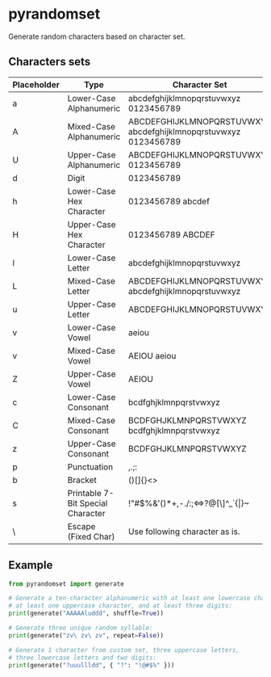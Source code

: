 pyrandomset
===========

Generate random characters based on character set.

Characters sets
---------------

Placeholder | Type                              | Character Set
----------- | --------------------------------- | ----------------------------------------------------------------
a           | Lower-Case Alphanumeric           | abcdefghijklmnopqrstuvwxyz 0123456789
A           | Mixed-Case Alphanumeric           | ABCDEFGHIJKLMNOPQRSTUVWXYZ abcdefghijklmnopqrstuvwxyz 0123456789
U           | Upper-Case Alphanumeric           | ABCDEFGHIJKLMNOPQRSTUVWXYZ 0123456789
d           | Digit                             | 0123456789
h           | Lower-Case Hex Character          | 0123456789 abcdef
H           | Upper-Case Hex Character          | 0123456789 ABCDEF
l           | Lower-Case Letter                 | abcdefghijklmnopqrstuvwxyz
L           | Mixed-Case Letter                 | ABCDEFGHIJKLMNOPQRSTUVWXYZ abcdefghijklmnopqrstuvwxyz
u           | Upper-Case Letter                 | ABCDEFGHIJKLMNOPQRSTUVWXYZ
v           | Lower-Case Vowel                  | aeiou
v           | Mixed-Case Vowel                  | AEIOU aeiou
Z           | Upper-Case Vowel                  | AEIOU
c           | Lower-Case Consonant              | bcdfghjklmnpqrstvwxyz
C           | Mixed-Case Consonant              | BCDFGHJKLMNPQRSTVWXYZ bcdfghjklmnpqrstvwxyz
z           | Upper-Case Consonant              | BCDFGHJKLMNPQRSTVWXYZ
p           | Punctuation                       | ,.;:
b           | Bracket                           | ()[]{}<>
s           | Printable 7-Bit Special Character | !\"#$%&'()*+,-./:;<=>?@\[\\\]^_`{\|}~
\           | Escape (Fixed Char)               | Use following character as is.

Example
-------

```python
from pyrandomset import generate

# Generate a ten-character alphanumeric with at least one lowercase character, 
# at least one uppercase character, and at least three digits:
print(generate("AAAAAluddd", shuffle=True))

# Generate three unique random syllable:
print(generate("zv\ zv\ zv", repeat=False))

# Generate 1 character from custom set, three uppercase letters, 
# three lowercase letters and two digits:
print(generate("?uuullldd", { "?": "!@#$%" }))
```
